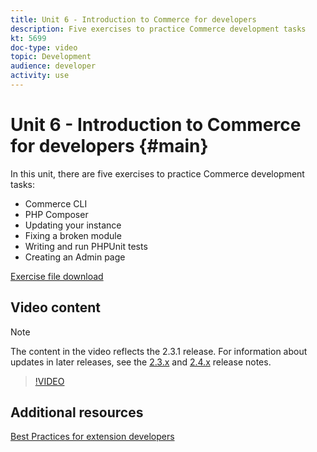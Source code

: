 ```yaml
---
title: Unit 6 - Introduction to Commerce for developers
description: Five exercises to practice Commerce development tasks
kt: 5699
doc-type: video
topic: Development
audience: developer
activity: use
---
```


# Unit 6 - Introduction to Commerce for developers {#main}

In this unit, there are five exercises to practice Commerce development tasks:

- Commerce CLI
- PHP Composer
- Updating your instance
- Fixing a broken module
- Writing and run PHPUnit tests
- Creating an Admin page

[Exercise file download](./assets/FreeIntro2.3.1.zip)

## Video content

>[!NOTE]
>
>The content in the video reflects the 2.3.1 release. For information about updates in later releases, see the [ 2.3.x](https://devdocs.magento.com/guides/v2.3/release-notes/bk-release-notes.html) and [2.4.x](https://devdocs.magento.com/guides/v2.4/release-notes/bk-release-notes.html) release notes.

>[!VIDEO](https://video.tv.adobe.com/v/36201?quality=12&learn=on)

## Additional resources

[Best Practices for extension developers](https://devdocs.magento.com/guides/v2.4/ext-best-practices/bk-ext-best-practices.html)
